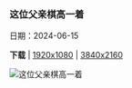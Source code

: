 ### 这位父亲棋高一着

日期：2024-06-15

**下载**  |  [1920x1080](https://cn.bing.com/th?id=OHR.RedFoxDad_ZH-CN4894022141_1920x1080.jpg)  |  [3840x2160](https://cn.bing.com/th?id=OHR.RedFoxDad_ZH-CN4894022141_UHD.jpg)

![这位父亲棋高一着](https://cn.bing.com/th?id=OHR.RedFoxDad_ZH-CN4894022141_1920x1080.jpg "赤狐父子，华盛顿，美国 (© Chase Dekker/Minden Pictures)")


